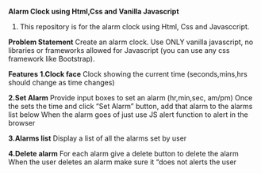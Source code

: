 **Alarm Clock using Html,Css and Vanilla Javascript**
1. This repository is for the alarm clock using Html, Css and Javasccript.

**Problem Statement**
Create an alarm clock. Use ONLY vanilla javascript, no libraries or frameworks allowed for Javascript (you can use any css framework like Bootstrap).

**Features**
**1.Clock face**
Clock showing the current time (seconds,mins,hrs should change as time changes)

**2.Set Alarm**
Provide input boxes to set an alarm (hr,min,sec, am/pm)
Once the sets the time and click “Set Alarm” button, add that alarm to the alarms list below
When the alarm goes of just use JS alert function to alert in the browser

**3.Alarms list**
Display a list of all the alarms set by user

**4.Delete alarm**
For each alarm give a delete button to delete the alarm
When the user deletes an alarm make sure it “does not alerts the user



